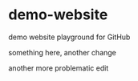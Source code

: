 # demo-website
demo website playground for GitHub

something here, another change

another more problematic edit